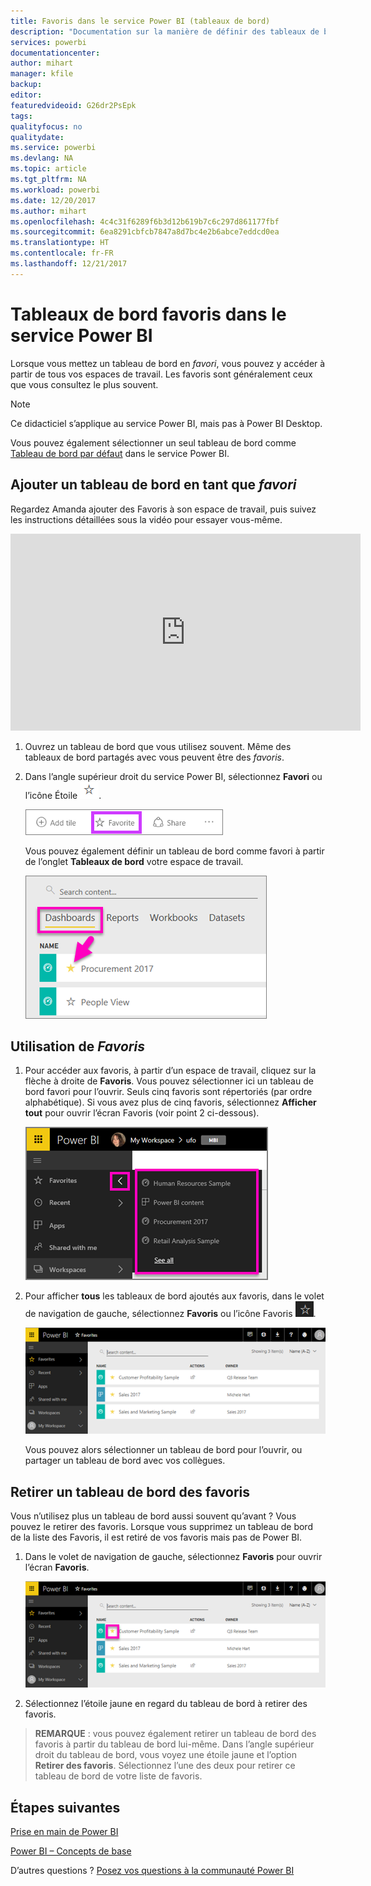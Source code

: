 ```yaml
---
title: Favoris dans le service Power BI (tableaux de bord)
description: "Documentation sur la manière de définir des tableaux de bord en tant que favoris dans le service Power BI"
services: powerbi
documentationcenter: 
author: mihart
manager: kfile
backup: 
editor: 
featuredvideoid: G26dr2PsEpk
tags: 
qualityfocus: no
qualitydate: 
ms.service: powerbi
ms.devlang: NA
ms.topic: article
ms.tgt_pltfrm: NA
ms.workload: powerbi
ms.date: 12/20/2017
ms.author: mihart
ms.openlocfilehash: 4c4c31f6289f6b3d12b619b7c6c297d861177fbf
ms.sourcegitcommit: 6ea8291cbfcb7847a8d7bc4e2b6abce7eddcd0ea
ms.translationtype: HT
ms.contentlocale: fr-FR
ms.lasthandoff: 12/21/2017
---
```

# <a name="favorite-dashboards-in-the-power-bi-service"></a>Tableaux de bord favoris dans le service Power BI
Lorsque vous mettez un tableau de bord en *favori*, vous pouvez y accéder à partir de tous vos espaces de travail.  Les favoris sont généralement ceux que vous consultez le plus souvent.

> [!NOTE]
> Ce didacticiel s’applique au service Power BI, mais pas à Power BI Desktop.
> 
> 

Vous pouvez également sélectionner un seul tableau de bord comme [Tableau de bord par défaut](service-dashboard-featured.md) dans le service Power BI.

## <a name="add-a-dashboard-as-a-favorite"></a>Ajouter un tableau de bord en tant que *favori*
Regardez Amanda ajouter des Favoris à son espace de travail, puis suivez les instructions détaillées sous la vidéo pour essayer vous-même.

<iframe width="560" height="315" src="https://www.youtube.com/embed/G26dr2PsEpk" frameborder="0" allowfullscreen></iframe>


1. Ouvrez un tableau de bord que vous utilisez souvent. Même des tableaux de bord partagés avec vous peuvent être des *favoris*.
2. Dans l’angle supérieur droit du service Power BI, sélectionnez **Favori** ou l’icône Étoile ![](media/service-dashboard-favorite/power-bi-favorite-icon.png).
   
   ![](media/service-dashboard-favorite/powerbi-dashboard-favorite.png)
   
   Vous pouvez également définir un tableau de bord comme favori à partir de l’onglet **Tableaux de bord** votre espace de travail.
   
   ![](media/service-dashboard-favorite/power-bi-dashboard-favorite.png)

## <a name="working-with-favorites"></a>Utilisation de *Favoris*
1. Pour accéder aux favoris, à partir d’un espace de travail, cliquez sur la flèche à droite de **Favoris**.  Vous pouvez sélectionner ici un tableau de bord favori pour l’ouvrir. Seuls cinq favoris sont répertoriés (par ordre alphabétique). Si vous avez plus de cinq favoris, sélectionnez **Afficher tout** pour ouvrir l’écran Favoris (voir point 2 ci-dessous). 
   
   ![](media/service-dashboard-favorite/power-bi-favorite-flyout-new.png)
2. Pour afficher **tous** les tableaux de bord ajoutés aux favoris, dans le volet de navigation de gauche, sélectionnez **Favoris** ou l’icône Favoris ![](media/service-dashboard-favorite/power-bi-favorites-icon.png).  
   
    ![](media/service-dashboard-favorite/power-bi-favorites-screen.png)
   
   Vous pouvez alors sélectionner un tableau de bord pour l’ouvrir, ou partager un tableau de bord avec vos collègues.

## <a name="unfavorite-a-dashboard"></a>Retirer un tableau de bord des favoris
Vous n’utilisez plus un tableau de bord aussi souvent qu’avant ?  Vous pouvez le retirer des favoris. Lorsque vous supprimez un tableau de bord de la liste des Favoris, il est retiré de vos favoris mais pas de Power BI.

1. Dans le volet de navigation de gauche, sélectionnez **Favoris** pour ouvrir l’écran **Favoris**.
   
   ![](media/service-dashboard-favorite/power-bi-unfavorites-screen.png)
2. Sélectionnez l’étoile jaune en regard du tableau de bord à retirer des favoris.

> **REMARQUE** : vous pouvez également retirer un tableau de bord des favoris à partir du tableau de bord lui-même. Dans l’angle supérieur droit du tableau de bord, vous voyez une étoile jaune et l’option **Retirer des favoris**. Sélectionnez l’une des deux pour retirer ce tableau de bord de votre liste de favoris. 
> 
> 

## <a name="next-steps"></a>Étapes suivantes
[Prise en main de Power BI](service-get-started.md)

[Power BI – Concepts de base](service-basic-concepts.md)

D’autres questions ? [Posez vos questions à la communauté Power BI](http://community.powerbi.com/)

